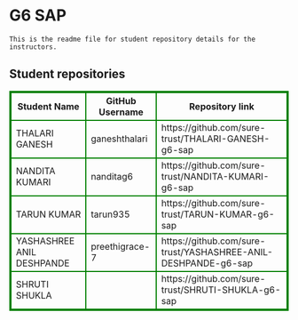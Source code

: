 # G6 SAP
    This is the readme file for student repository details for the instructors.
## Student repositories 
<table style="border : 2px solid green; width:100%;">
<tr >
<th style="border : 2px solid green;">Student Name</th>
<th style="border : 2px solid green;">GitHub Username</th>
<th style="border : 2px solid green;">Repository link</th>
</tr>
<tr style="border : 2px solid green;">
<td style="border : 2px solid green;">THALARI GANESH</td> 

<td style="border : 2px solid green;">ganeshthalari</td> 

<td style="border : 2px solid green;">https://github.com/sure-trust/THALARI-GANESH-g6-sap</td> 
</tr>

<tr style="border : 2px solid green;">
<td style="border : 2px solid green;">NANDITA KUMARI</td> 

<td style="border : 2px solid green;">nanditag6</td> 

<td style="border : 2px solid green;">https://github.com/sure-trust/NANDITA-KUMARI-g6-sap</td> 
</tr>

<tr style="border : 2px solid green;">
<td style="border : 2px solid green;">TARUN KUMAR</td> 

<td style="border : 2px solid green;">tarun935</td> 

<td style="border : 2px solid green;">https://github.com/sure-trust/TARUN-KUMAR-g6-sap</td> 
</tr>

<tr style="border : 2px solid green;">
<td style="border : 2px solid green;">YASHASHREE ANIL DESHPANDE</td> 

<td style="border : 2px solid green;">preethigrace-7</td> 

<td style="border : 2px solid green;">https://github.com/sure-trust/YASHASHREE-ANIL-DESHPANDE-g6-sap</td> 
</tr>

<tr style="border : 2px solid green;">
<td style="border : 2px solid green;">SHRUTI SHUKLA</td> 

<td style="border : 2px solid green;"></td> 

<td style="border : 2px solid green;">https://github.com/sure-trust/SHRUTI-SHUKLA-g6-sap</td> 
</tr>
